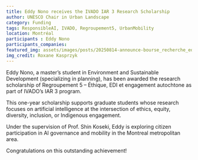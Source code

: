 ```yaml
---
title: Eddy Nono receives the IVADO IAR 3 Research Scholarship
author: UNESCO Chair in Urban Landscape
category: Funding
tags: ResponsibleAI, IVADO, Regroupement5, UrbanMobility
location: Montréal
participants : Eddy Nono
participants_companies:
featured_img: assets/images/posts/20250814-announce-bourse_recherche_eddy_nono.jpg
img_credit: Roxane Kasprzyk
---
```

Eddy Nono, a master’s student in Environment and Sustainable Development (specializing in planning), has been awarded the research scholarship of Regroupement 5 – Éthique, EDI et engagement autochtone as part of IVADO’s IAR 3 program.

This one-year scholarship supports graduate students whose research focuses on artificial intelligence at the intersection of ethics, equity, diversity, inclusion, or Indigenous engagement.

Under the supervision of Prof. Shin Koseki, Eddy is exploring citizen participation in AI governance and mobility in the Montreal metropolitan area.

Congratulations on this outstanding achievement!
